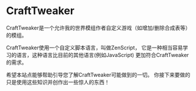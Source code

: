 # CraftTweaker

CraftTweaker是一个允许我的世界模组作者自定义游戏（如增加/删除合成表等）的模组。

CraftTweaker使用一个自定义脚本语言，叫做ZenScript， 它是一种相当容易学习的语言，这种语言比目前的其他语言(例如JavaScript) 更加符合CraftTweaker 的需求。

希望本站点能够帮助引导您了解CraftTweaker可能做到的一切。 你接下来要做的只是使用这些知识并创作出一些惊人的东西！